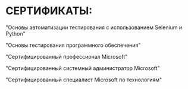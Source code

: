 # СЕРТИФИКАТЫ:

"Основы автоматизации тестирования с использованием Selenium и Python"

"Основы тестирования программного обеспечения"

"Сертифицированный профессионал Microsoft"

"Сертифицированный системный администратор Microsoft"

"Сертифицированный специалист Microsoft по технологиям"